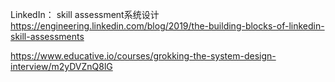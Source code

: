 LinkedIn： skill assessment系统设计
https://engineering.linkedin.com/blog/2019/the-building-blocks-of-linkedin-skill-assessments

https://www.educative.io/courses/grokking-the-system-design-interview/m2yDVZnQ8lG
